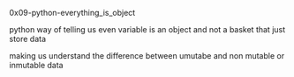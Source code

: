 0x09-python-everything_is_object

python way of telling us even variable is an object and not a basket that just store data 

making us understand the difference between umutabe and non mutable or inmutable data

